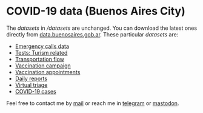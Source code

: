 # COVID-19 data (Buenos Aires City)

The *datasets* in */datasets* are unchanged. You can download the latest ones directly from
[data.buenosaires.gob.ar](https://data.buenosaires.gob.ar/dataset?groups=covid-19). These particular
*datasets* are:

- [Emergency calls data](https://data.buenosaires.gob.ar/dataset/llamados-107-covid)
- [Tests: Turism related](https://data.buenosaires.gob.ar/dataset/testeos-de-covid-19-por-turismo)
- [Transportation flow](https://data.buenosaires.gob.ar/dataset/flujo-vehicular-anillo-digital)
- [Vaccination campaign](https://data.buenosaires.gob.ar/dataset/plan-de-vacunacion-covid-19)
- [Vaccination appointments](https://data.buenosaires.gob.ar/dataset/turnos-para-vacunacion-covid-19)
- [Daily reports](https://data.buenosaires.gob.ar/dataset/reporte-covid)
- [Virtual triage](https://data.buenosaires.gob.ar/dataset/contactos-boti-triage-covid-19)
- [COVID-19 cases](https://data.buenosaires.gob.ar/dataset/casos-covid-19)

Feel free to contact me by [mail](mailto:rodrigovalla@protonmail.ch) or reach me in
[telegram](https://t.me/rvalla) or [mastodon](https://fosstodon.org/@rvalla).
